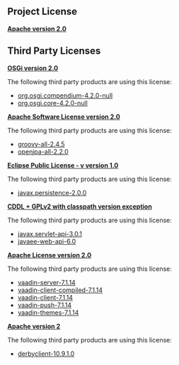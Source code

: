 <!-- Created by CodeLicenseManager -->
## Project License

__[Apache version 2.0](https://github.com/tombensve/APS/blob/master/lics/Apache-2.0.md)__

## Third Party Licenses

__[OSGi version 2.0](https://github.com/tombensve/APS/blob/master/lics/OSGi-2.0.md)__

The following third party products are using this license:

* [org.osgi.compendium-4.2.0-null](http://www.osgi.org/)
* [org.osgi.core-4.2.0-null](http://www.osgi.org/)

__[Apache Software License version 2.0](http://www.apache.org/licenses/LICENSE-2.0.txt)__

The following third party products are using this license:

* [groovy-all-2.4.5](http://groovy-lang.org)
* [openjpa-all-2.2.0](http://www.apache.org/licenses/LICENSE-2.0.txt)

__[Eclipse Public License - v version 1.0](http://www.eclipse.org/legal/epl-v10.html)__

The following third party products are using this license:

* [javax.persistence-2.0.0](http://www.eclipse.org/eclipselink)

__[CDDL + GPLv2 with classpath version exception](https://glassfish.dev.java.net/nonav/public/CDDL+GPL.html)__

The following third party products are using this license:

* [javax.servlet-api-3.0.1](http://servlet-spec.java.net)
* [javaee-web-api-6.0](http://java.sun.com/javaee/6/docs/api/index.html)

__[Apache License version 2.0](http://www.apache.org/licenses/LICENSE-2.0)__

The following third party products are using this license:

* [vaadin-server-7.1.14](http://vaadin.com)
* [vaadin-client-compiled-7.1.14](http://vaadin.com)
* [vaadin-client-7.1.14](http://vaadin.com)
* [vaadin-push-7.1.14](http://vaadin.com)
* [vaadin-themes-7.1.14](http://vaadin.com)

__[Apache version 2](http://www.apache.org/licenses/LICENSE-2.0.txt)__

The following third party products are using this license:

* [derbyclient-10.9.1.0](http://db.apache.org/derby/)

<!-- CLM -->
